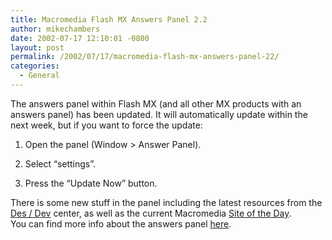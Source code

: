 ```yaml
---
title: Macromedia Flash MX Answers Panel 2.2
author: mikechambers
date: 2002-07-17 12:10:01 -0800
layout: post
permalink: /2002/07/17/macromedia-flash-mx-answers-panel-22/
categories:
  - General
---
```



The answers panel within Flash MX (and all other MX products with an answers panel)&nbsp;has been updated. It will automatically update within the next week, but if you want to force the update:  
  
1.  Open the panel (Window > Answer Panel).
  
2.  Select &#8220;settings&#8221;.
  
3.  Press the &#8220;Update Now&#8221; button.

  
There is some new stuff in the panel including the latest resources from the [Des / Dev][1] center, as well as the current Macromedia [Site of the Day][2].  
You can find more info about the answers panel [here][3].

 [1]: http://www.macromedia.com/desdev/
 [2]: http://www.macromedia.com/showcase/
 [3]: http://www.macromedia.com/support/dreamweaver/ts/documents/ap_faq.htm